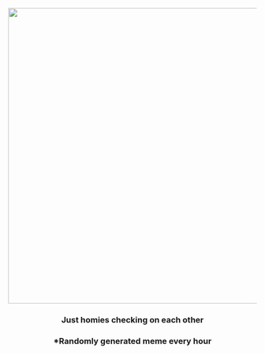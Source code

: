 <p align="center">
        <img src="https://i.redd.it/4rd5y0g7fcy91.gif" width="600" height="600">
        </p>
        <h3 align="center">Just homies checking on each other</h3>
        <h3 align="center">*Randomly generated meme every hour</h3>
    
